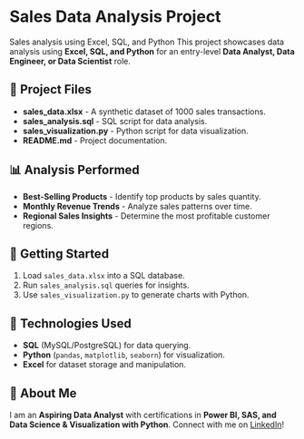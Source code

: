 # Sales Data Analysis Project
Sales analysis using Excel, SQL, and Python
This project showcases data analysis using **Excel, SQL, and Python** for an entry-level **Data Analyst, Data Engineer, or Data Scientist** role.

## 📂 Project Files
- **sales_data.xlsx** - A synthetic dataset of 1000 sales transactions.
- **sales_analysis.sql** - SQL script for data analysis.
- **sales_visualization.py** - Python script for data visualization.
- **README.md** - Project documentation.

## 📊 Analysis Performed
- **Best-Selling Products** - Identify top products by sales quantity.
- **Monthly Revenue Trends** - Analyze sales patterns over time.
- **Regional Sales Insights** - Determine the most profitable customer regions.

## 🚀 Getting Started
1. Load `sales_data.xlsx` into a SQL database.
2. Run `sales_analysis.sql` queries for insights.
3. Use `sales_visualization.py` to generate charts with Python.

## 🔧 Technologies Used
- **SQL** (MySQL/PostgreSQL) for data querying.
- **Python** (`pandas`, `matplotlib`, `seaborn`) for visualization.
- **Excel** for dataset storage and manipulation.

## 👤 About Me
I am an **Aspiring Data Analyst** with certifications in **Power BI, SAS, and Data Science & Visualization with Python**. Connect with me on [LinkedIn](https://www.linkedin.com/in/molehe-joseph-ntoatsabone/)!

